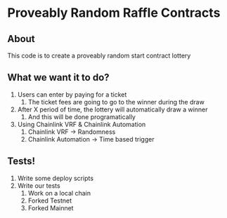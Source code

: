 # Proveably Random Raffle Contracts

## About

This code is to create a proveably random start contract lottery

## What we want it to do?

1. Users can enter by paying for a ticket
   1. The ticket fees are going to go to the winner during the draw
2. After X period of time, the lottery will automatically draw a winner
   1. And this will be done programatically
3. Using Chainlink VRF & Chainlink Automation
   1. Chainlink VRF -> Randomness
   2. Chainlink Automation -> Time based trigger

## Tests!
1. Write some deploy scripts
2. Write our tests
   1. Work on a local chain
   2. Forked Testnet
   3. Forked Mainnet
